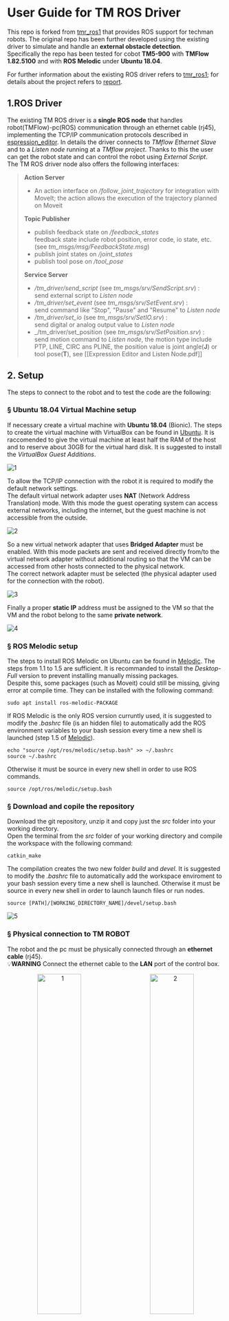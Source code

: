 
# __User Guide for TM ROS Driver__

This repo is forked from [tmr_ros1]( https://github.com/TechmanRobotInc/tmr_ros1) that provides ROS support for techman robots. The original repo has been further developed using the existing driver to simulate and handle an __external obstacle detection__. <br/>
Specifically the repo has been tested for cobot __TM5-900__ with __TMFlow 1.82.5100__ and with __ROS Melodic__ under __Ubuntu 18.04__.<br/>

For further information about the existing ROS driver refers to [tmr_ros1]( https://github.com/TechmanRobotInc/tmr_ros1); for details about the project refers to [report](src/documents/Report.pdf).<br/>

## __1.ROS Driver__

The existing TM ROS driver is a __single ROS node__ that handles robot(TMFlow)-pc(ROS) communication through an ethernet cable (rj45), implementing the TCP/IP communication protocols described in [espression_editor](src/documents/tm_expression_editor_and_listen_node_manual.pdf).  In details the driver connects to _TMflow Ethernet Slave_ and to a _Listen node_ running at a _TMflow project_. Thanks to this the user can get the robot state and can control the robot using _External Script_. <br/>
The TM ROS driver node also offers the following interfaces:

> __Action Server__
>
> - An  action interface on _/follow_joint_trajectory_ for integration with MoveIt; the action allows the execution of the trajectory planned on Moveit
>
> __Topic Publisher__
>
> - publish feedback state on _/feedback_states_  
feedback state include robot position, error code, io state, etc.
(see _tm_msgs/msg/FeedbackState.msg_)  
> - publish joint states on _/joint_states_  
> - publish tool pose on _/tool_pose_
>
> __Service Server__
>
> - _/tm_driver/send_script_ (see _tm_msgs/srv/SendScript.srv_) :  
send external script to _Listen node_  
> - _/tm_driver/set_event_ (see _tm_msgs/srv/SetEvent.srv_) :  
send command like "Stop", "Pause" and "Resume"  to _Listen node_  
> - _/tm_driver/set_io_ (see _tm_msgs/srv/SetIO.srv_) :  
send digital or analog output value to _Listen node_  
> - _/tm_driver/set_position (see _tm_msgs/srv/SetPosition.srv_) :  
send motion command to _Listen node_, the motion type include PTP, LINE, CIRC ans PLINE, the position value is joint angle(__J__) or tool pose(__T__), see [[Expression Editor and Listen Node.pdf]]
>
>

## __2. Setup__
The steps to connect to the robot and to test the code are the following:

### &sect; __Ubuntu 18.04 Virtual Machine setup__
If necessary create a virtual machine with __Ubuntu 18.04__ (Bionic). The steps to create the virtual machine with VirtualBox can be found in [Ubuntu](https://www.toptechskills.com/linux-tutorials-courses/how-to-install-ubuntu-1804-bionic-virtualbox/).
It is raccomended to give the virtual machine at least half the RAM of the host and to reserve about 30GB for the virtual hard disk.
It is suggested to install the _VirtualBox Guest Additions_. <br/>

![1](src/figures/ubuntu.png)

To allow the TCP/IP connection with the robot it is required to modify the default network settings.  <br/>
The default virtual network adapter uses __NAT__ (Network Address Translation) mode.
With this mode the guest operating system can access external networks, including the internet, but the guest machine is not accessible from the outside.

![2](src/figures/net1.png)

So a new virtual network adapter that uses __Bridged Adapter__ must be enabled. With this mode packets are sent and received directly from/to the virtual network adapter without additional routing so that the VM can be accessed from other hosts connected to the physical network.<br/>
The correct network adapter must be selected (the physical adapter used for the connection with the robot).

![3](src/figures/net2.png)

Finally a proper __static IP__ address must be assigned to the VM so that the VM and the robot belong to the same __private network__.

![4](src/figures/net3.png)

### &sect; __ROS Melodic setup__
The steps to install ROS Melodic on Ubuntu can be found in [Melodic](http://wiki.ros.org/melodic/Installation/Ubuntu). The steps from 1.1 to 1.5 are sufficient. It is recommanded to install the _Desktop-Full_ version to prevent installing manually missing packages. <br/>
Despite this, some packages (such as Moveit) could still be missing, giving error at compile time. They can be installed with the following command:

```
sudo apt install ros-melodic-PACKAGE
```
If ROS Melodic is the only ROS version curruntly used, it is suggested to modify the _.bashrc_ file (is an hidden file) to automatically add the ROS environment variables to your bash session every time a new shell is launched (step 1.5 of [Melodic](http://wiki.ros.org/melodic/Installation/Ubuntu)).

```
echo "source /opt/ros/melodic/setup.bash" >> ~/.bashrc
source ~/.bashrc
```

Otherwise it must be source in every new shell in order to use ROS commands.
```
source /opt/ros/melodic/setup.bash
```


### &sect; __Download and copile the repository__
Download the git repository, unzip it and copy just the _src_ folder into your working directory.<br/>
Open the terminal from the _src_ folder of your working directory and compile the workspace with the following command:

```
catkin_make
```
The compilation creates the two new folder _build_ and _devel_.
It is suggested to modify the _.bashrc_ file to automatically add the workspace enviroment to your bash session every time a new shell is launched. Otherwise it must be source in every new shell in order to launch launch files or run nodes.

```
source [PATH]/[WORKING_DIRECTORY_NAME]/devel/setup.bash
```
![5](src/figures/source.png)

###  &sect; __Physical connection to TM ROBOT__
The robot and the pc must be physically connected through an __ethernet cable__ (rj45). <br/>
:bulb:__WARNING__ Connect the ethernet cable to the __LAN__ port of the control box.

<p align="center">
  <img alt="1" src="src/figures/LAN.jpg" width="45%">
&nbsp; &nbsp; &nbsp; &nbsp;
  <img alt="2" src="src/figures/LAN1.jpg" width="45%">
</p>

### &sect; __TMFlow setup__
On the robot side the steps to enable the communication are the following:

1. Create a new TMFlow project with an infinite loop on a __Listen__ node. Just drag the node from the _nodes menu_, the node parameters can be left to their default value.

![6](src/figures/listen2.png)

When the process enters the Listen Node, it __stays in the Listen Node__ until it triggers and leaves with one of the two exit condition:<br/>
__Pass__: executes ScriptExit() or item stopped <br/>
__Fail__: connection Timeout or data Timeout or before the Socket Server been established successfully, the flow process has entered the Listen Node <br/>
So then connect the _Fail Path_ to a _Stop_ node and the _Pass Path_ to a _Goto_ node to loop back to the listen node.

 ![7](src/figures/listen1.png)

2. The network settings in __System &rArr; Network__ can be left to their __default__ value.
This step is different from what [tmr_ros1]( https://github.com/TechmanRobotInc/tmr_ros1) describes. Connecting the ethernet cable to the only one __LAN__ port (not the GigE ports) of the control box, the Ethernet Slave and the Listen open on __169.254.77.215__.
It is sufficient to set the static ip of the Virtual Machine so that it belongs to the same private network (__for example 169.254.77.210__).

 ![8](src/figures/open.png)

:bulb:__WARNING__ __Not connect__ the ethernet cable to a __GigE LAN__ port otherwise the Ethernet Slave and the Listen open on the local host 127.0.0.1 and the connection fails <br/>
:bulb:__WARNING__ If the Ethernet Slave and the Listen still open on the __local host 127.0.0.1__ try the other port though


3. Enable the __Ethenet Slave__ and set the __Ethernet Slave Data Table__ from __Setting &rArr; Connection &rArr; Ethernet Slave__.

 ![9](src/figures/ethernet1.png)

 The __Data Table__ or __Transmit File__ is a customizable list of items that are trasmitted between the Ethernet Slave and clients. In particular when the Ethernet Slave is enabled, the data items in this file are send to the connected clients periodically. <br/>
 These items can be __predefined__ variables, __user defined__ variable or __global variable__. <br/>
 The following items must be selected and added to the transmit file:

- [x] Robot_Error
- [x] Project_Run
- [x] Project_Pause
- [x] Safeguard_A
- [x] ESTOP
- [x] Camera_Light
- [x] Error_Code
- [x] Joint_Angle
- [x] Coord_Robot_Flange
- [x] Coord_Robot_Tool
- [x] TCP_Force
- [x] TCP_Force3D
- [x] TCP_Speed
- [x] TCP_Speed3D
- [x] Joint_Speed
- [x] Joint_Torque
- [x] Project_Speed
- [x] MA_Mode
- [x] Robot Light
- [x] Ctrl_DO0~DO7
- [x] Ctrl_DI0~DI7
- [x] Ctrl_AO0
- [x] Ctrl_AI0~AI1
- [x] END_DO0~DO3
- [x] END_DI0~DI2
- [x] END_AI0

 ![10](src/figures/ethernet2.png)

Another way to set the __Ethernet Slave Data Table__ settings is to directly import the transmit file from [TM ROS Driver vs TMflow software Usage : Import Data Table Setting](https://github.com/TechmanRobotInc/TM_Export).

4. Run the TMFlow project on the robot side and open a terminal on the pc side. <br/>
Check the robot-pc connection with a __ping__ to the robot ip address.

 ![13](src/figures/ping.png)


## __3. Usage__
After following all the steps described in section 2, the following __launch file__ can be launched:

- __loop_trajectory.launch__
- __pick_place_trajectory.launch__
- __moveit_trajectory.launch__
- __test_functions.launch__

The ROS command to open these files is the following:
```
roslaunch obstacle_avoidance [LAUNCH_FILE_NAME]
```
:bulb: WARNING: The __default robot ip address__ is 169.254.77.215; if the robot has a different ip these launch files must be modified changing the value of the parameter _robot_ip_address_ of the __tm_driver__ node.


###  &sect; __test_functions__
This launch file starts the __tm_driver__ node for the robot-pc communication and a __send_script_node__ to test the __External Script__ commands available (for the commands refers to [espression_editor](src/documents/tm_expression_editor_and_listen_node_manual.pdf)). <br/>
To __test a new command__ just create a string variable with the desired command and assign it to _srv.request.script_.

![14](src/figures/test.png)

###  &sect; __loop_trajectory__
This launch file starts the following nodes:
- __tm_driver__: the usual node for the robot-pc communication
- __loop_trajectory_node__: this node gives the robot the commands to execute a __predefined trajectory__ in a loop; here the trajectory is just Joint1 (shoulder_1_joint) rotating by +- 90°
- __obstacle_avoidance_naive_loop_node__: this node handles the obstacle avoidance; when ad obstacle is detected it gives the robot the commands to __stop__ the current trajectory and to return to the __home__ pose

To simulate an obstacle detection the __obstacle_detection_naive_node__ must be run with the following command:

```
rosrun obstacle_avoidance obstacle_detection_naive_node
```
This node publishes a custom naive __ObstacleDetected__ message to the topic __tm_driver/obstacle_detected__ that is subscribed by __obstacle_avoidance_naive_loop_node__. <br/>
So launching the __loop_trajectory.launch__ the robot starts a predefined trajectory in a loop; when the __obstacle_detection_naive_node__ is run the robot stops and returns to the home pose.

###  &sect; __pick_place_trajectory__
This launch file is similar to the previous one; the only difference is a more complex __predefined trajectory__ that simulates a __pick and place task__ executed in a loop.
The launch file starts the following nodes:
- __tm_driver__: the usual node for the robot-pc communication
- __pick_place_trajectory_node__: this node gives the robot the commands to execute a __predefined trajectory__ in a loop; here the trajectory is sequence of 4 points to simulate a pick and place task
- __obstacle_avoidance_naive_pick_node__: this node handles the obstacle avoidance; when ad obstacle is detected it gives the robot the commands to __stop__ the current trajectory and to return to the __home__ pose

To simulate an obstacle detection the same __obstacle_detection_naive_node__ must be run.

###  &sect; __moveit_trajectory__
This launch file allows the same obstacle avoidance logic of the previous ones but with a trajectory not predefined but planned through __MoveIt__. <br/>
MoveIt is an __RViz plugin__ and __Rviz__ is the primary visualizer in ROS. The MoveIt Rviz plugin allows you to setup virtual environments (scenes), create __start__ and __goal states__ for the robot interactively, test various __motion planners__ and visualize the output. <br/>
In [tmr_ros1]( https://github.com/TechmanRobotInc/tmr_ros1) there is already a launch file to __control the robot through MoveIt__ that can still be launched with the command:

```
roslaunch tm5_900_moveit_config tm5_900_moveit_planning_execution.launch sim:=False robot_ip:=<robot_ip_address>
```

When the launch file is run, the Rviz window will open, showing the robot __current pose__ that is the default start state. The user can choose the __goal state__, selecting it from the drop-down menu or manually moving the robot goal state. <br/>
The states in the drop-down menu are defined in [tm5_900.srdf](src/tm5_900_moveit_config/config/tm5_900.srdf)

![15](src/figures/states.png)

With the __Plan__ buttom MoveIt plans and shows the trajectory from the start state to the goal state. After the planning, with the __Execute__ buttom, the user can ask the execution of the planned trajectory.

![16](src/figures/moveit.png)

Starting from this a new launch file has been created adding a node __obstacle_avoidance_naive_moveit_node__. This node, as the others, handles the obstacle avoidance, giving the robot the commands to __stop__ the current trajectory and to return to the __home__ pose. The obstacle detection can be simulated running the same __obstacle_detection_naive_node__.
